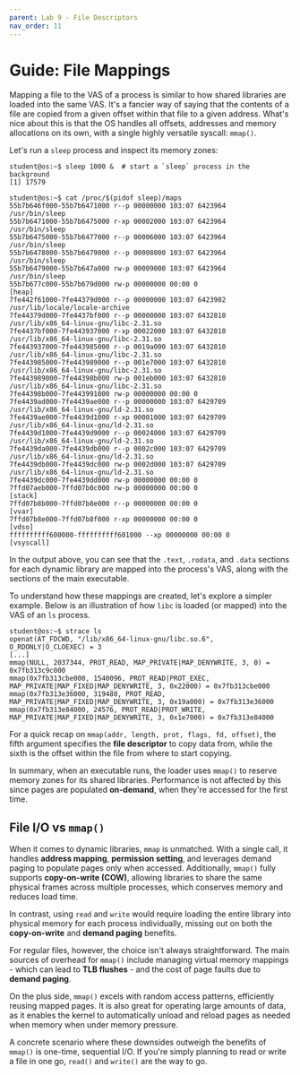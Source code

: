 ```yaml
---
parent: Lab 9 - File Descriptors
nav_order: 11
---
```


# Guide: File Mappings

Mapping a file to the VAS of a process is similar to how shared libraries are loaded into the same VAS.
It's a fancier way of saying that the contents of a file are copied from a given offset within that file to a given address.
What's nice about this is that the OS handles all offsets, addresses and memory allocations on its own, with a single highly versatile syscall: `mmap()`.

Let's run a `sleep` process and inspect its memory zones:

```console
student@os:~$ sleep 1000 &  # start a `sleep` process in the background
[1] 17579

student@os:~$ cat /proc/$(pidof sleep)/maps
55b7b646f000-55b7b6471000 r--p 00000000 103:07 6423964                   /usr/bin/sleep
55b7b6471000-55b7b6475000 r-xp 00002000 103:07 6423964                   /usr/bin/sleep
55b7b6475000-55b7b6477000 r--p 00006000 103:07 6423964                   /usr/bin/sleep
55b7b6478000-55b7b6479000 r--p 00008000 103:07 6423964                   /usr/bin/sleep
55b7b6479000-55b7b647a000 rw-p 00009000 103:07 6423964                   /usr/bin/sleep
55b7b677c000-55b7b679d000 rw-p 00000000 00:00 0                          [heap]
7fe442f61000-7fe44379d000 r--p 00000000 103:07 6423902                   /usr/lib/locale/locale-archive
7fe44379d000-7fe4437bf000 r--p 00000000 103:07 6432810                   /usr/lib/x86_64-linux-gnu/libc-2.31.so
7fe4437bf000-7fe443937000 r-xp 00022000 103:07 6432810                   /usr/lib/x86_64-linux-gnu/libc-2.31.so
7fe443937000-7fe443985000 r--p 0019a000 103:07 6432810                   /usr/lib/x86_64-linux-gnu/libc-2.31.so
7fe443985000-7fe443989000 r--p 001e7000 103:07 6432810                   /usr/lib/x86_64-linux-gnu/libc-2.31.so
7fe443989000-7fe44398b000 rw-p 001eb000 103:07 6432810                   /usr/lib/x86_64-linux-gnu/libc-2.31.so
7fe44398b000-7fe443991000 rw-p 00000000 00:00 0
7fe4439ad000-7fe4439ae000 r--p 00000000 103:07 6429709                   /usr/lib/x86_64-linux-gnu/ld-2.31.so
7fe4439ae000-7fe4439d1000 r-xp 00001000 103:07 6429709                   /usr/lib/x86_64-linux-gnu/ld-2.31.so
7fe4439d1000-7fe4439d9000 r--p 00024000 103:07 6429709                   /usr/lib/x86_64-linux-gnu/ld-2.31.so
7fe4439da000-7fe4439db000 r--p 0002c000 103:07 6429709                   /usr/lib/x86_64-linux-gnu/ld-2.31.so
7fe4439db000-7fe4439dc000 rw-p 0002d000 103:07 6429709                   /usr/lib/x86_64-linux-gnu/ld-2.31.so
7fe4439dc000-7fe4439dd000 rw-p 00000000 00:00 0
7ffd07aeb000-7ffd07b0c000 rw-p 00000000 00:00 0                          [stack]
7ffd07b8b000-7ffd07b8e000 r--p 00000000 00:00 0                          [vvar]
7ffd07b8e000-7ffd07b8f000 r-xp 00000000 00:00 0                          [vdso]
ffffffffff600000-ffffffffff601000 --xp 00000000 00:00 0                  [vsyscall]
```

In the output above, you can see that the `.text`, `.rodata`, and `.data` sections for each dynamic library are mapped into the process's VAS, along with the sections of the main executable.

To understand how these mappings are created, let's explore a simpler example.
Below is an illustration of how `libc` is loaded (or mapped) into the VAS of an `ls` process.

```console
student@os:~$ strace ls
openat(AT_FDCWD, "/lib/x86_64-linux-gnu/libc.so.6", O_RDONLY|O_CLOEXEC) = 3
[...]
mmap(NULL, 2037344, PROT_READ, MAP_PRIVATE|MAP_DENYWRITE, 3, 0) = 0x7fb313c9c000
mmap(0x7fb313cbe000, 1540096, PROT_READ|PROT_EXEC, MAP_PRIVATE|MAP_FIXED|MAP_DENYWRITE, 3, 0x22000) = 0x7fb313cbe000
mmap(0x7fb313e36000, 319488, PROT_READ, MAP_PRIVATE|MAP_FIXED|MAP_DENYWRITE, 3, 0x19a000) = 0x7fb313e36000
mmap(0x7fb313e84000, 24576, PROT_READ|PROT_WRITE, MAP_PRIVATE|MAP_FIXED|MAP_DENYWRITE, 3, 0x1e7000) = 0x7fb313e84000
```

For a quick recap on `mmap(addr, length, prot, flags, fd, offset)`, the fifth argument specifies the **file descriptor** to copy data from, while the sixth is the offset within the file from where to start copying.

In summary, when an executable runs, the loader uses `mmap()` to reserve memory zones for its shared libraries.
Performance is not affected by this since pages are populated **on-demand**, when they're accessed for the first time.

## File I/O vs `mmap()`

When it comes to dynamic libraries, `mmap` is unmatched.
With a single call, it handles **address mapping**, **permission setting**, and leverages demand paging to populate pages only when accessed.
Additionally, `mmap()` fully supports **copy-on-write (COW)**, allowing libraries to share the same physical frames across multiple processes, which conserves memory and reduces load time.

In contrast, using `read` and `write` would require loading the entire library into physical memory for each process individually, missing out on both the **copy-on-write** and **demand paging** benefits.

For regular files, however, the choice isn't always straightforward.
The main sources of overhead for `mmap()` include managing virtual memory mappings - which can lead to **TLB flushes** - and the cost of page faults due to **demand paging**.

On the plus side, `mmap()` excels with random access patterns, efficiently reusing mapped pages.
It is also great for operating large amounts of data, as it enables the kernel to automatically unload and reload pages as needed when memory when under memory pressure.

A concrete scenario where these downsides outweigh the benefits of `mmap()` is one-time, sequential I/O.
If you're simply planning to read or write a file in one go, `read()` and `write()` are the way to go.
